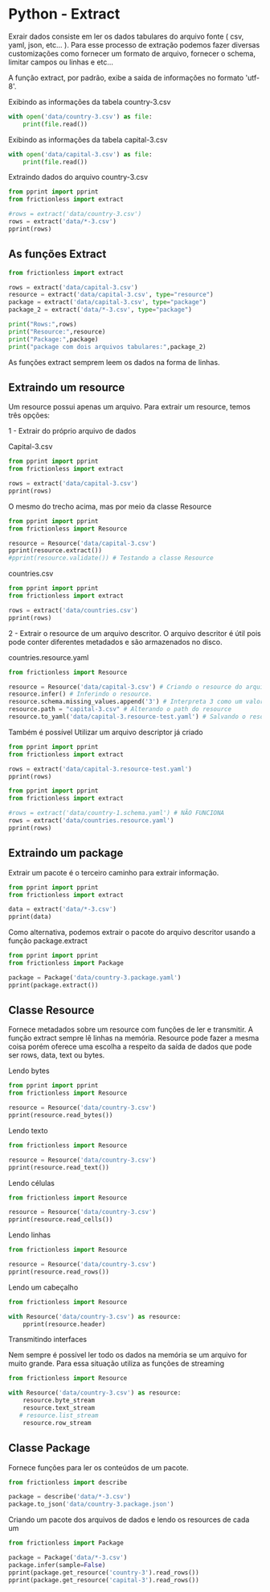 # Python - Extract

Exrair dados consiste em ler os dados tabulares do arquivo fonte ( csv, yaml, json, etc... ). Para esse processo de extração podemos fazer diversas customizações como fornecer um formato de arquivo, fornecer o schema, limitar campos ou linhas e etc...

A função extract, por padrão, exibe a saida de informações no formato 'utf-8'.

Exibindo as informações da tabela country-3.csv

```python script
with open('data/country-3.csv') as file:
    print(file.read())
```

Exibindo as informações da tabela capital-3.csv

```python script
with open('data/capital-3.csv') as file:
    print(file.read())
```

Extraindo dados do arquivo country-3.csv

```python script
from pprint import pprint
from frictionless import extract

#rows = extract('data/country-3.csv')
rows = extract('data/*-3.csv')
pprint(rows)
```

## As funções Extract

```python script
from frictionless import extract

rows = extract('data/capital-3.csv')
resource = extract('data/capital-3.csv', type="resource")
package = extract('data/capital-3.csv', type="package")
package_2 = extract('data/*-3.csv', type="package")

print("Rows:",rows)
print("Resource:",resource)
print("Package:",package)
print("package com dois arquivos tabulares:",package_2)
```


As funções extract semprem leem os dados na forma de linhas.

## Extraindo um resource

Um resource possui apenas um arquivo. Para extrair um resource, temos três opções:

1 - Extrair do próprio arquivo de dados

Capital-3.csv

```python script
from pprint import pprint
from frictionless import extract

rows = extract('data/capital-3.csv')
pprint(rows)
```

O mesmo do trecho acima, mas por meio da classe Resource

```python script
from pprint import pprint
from frictionless import Resource

resource = Resource('data/capital-3.csv')
pprint(resource.extract())
#pprint(resource.validate()) # Testando a classe Resource
```


countries.csv

```python script
from pprint import pprint
from frictionless import extract

rows = extract('data/countries.csv')
pprint(rows)
```

2 - Extrair o resource de um arquivo descritor. O arquivo descritor é útil pois pode conter diferentes metadados e são armazenados no disco.

countries.resource.yaml

```python script
from frictionless import Resource

resource = Resource('data/capital-3.csv') # Criando o resource do arquivo
resource.infer() # Inferindo o resource.
resource.schema.missing_values.append('3') # Interpreta 3 como um valor vazio e o substitui por 'None' na extração do resource
resource.path = "capital-3.csv" # Alterando o path do resource
resource.to_yaml('data/capital-3.resource-test.yaml') # Salvando o resource no disco
```

Também é possível Utilizar um arquivo descriptor já criado

```python script
from pprint import pprint
from frictionless import extract

rows = extract('data/capital-3.resource-test.yaml')
pprint(rows)
```

```python script
from pprint import pprint
from frictionless import extract

#rows = extract('data/country-1.schema.yaml') # NÃO FUNCIONA
rows = extract('data/countries.resource.yaml')
pprint(rows)
```

## Extraindo um package

Extrair um pacote é o terceiro caminho para extrair informação. 

```python script
from pprint import pprint
from frictionless import extract

data = extract('data/*-3.csv')
pprint(data)
```

Como alternativa, podemos extrair o pacote do arquivo descritor usando a função package.extract

```python script
from pprint import pprint
from frictionless import Package

package = Package('data/country-3.package.yaml')
pprint(package.extract())
```

## Classe Resource

Fornece metadados sobre um resource com funções de ler e transmitir. A função extract sempre lê linhas na memória. Resource pode fazer a mesma coisa porém oferece uma escolha a respeito da saída de dados que pode ser rows, data, text ou bytes.

Lendo bytes

```python script
from pprint import pprint
from frictionless import Resource

resource = Resource('data/country-3.csv')
pprint(resource.read_bytes())
```

Lendo texto

```python script
from frictionless import Resource

resource = Resource('data/country-3.csv')
pprint(resource.read_text())
```

Lendo células

```python script
from frictionless import Resource

resource = Resource('data/country-3.csv')
pprint(resource.read_cells())
```

Lendo linhas

```python script
from frictionless import Resource

resource = Resource('data/country-3.csv')
pprint(resource.read_rows())
```

Lendo um cabeçalho

```python script
from frictionless import Resource

with Resource('data/country-3.csv') as resource:
    pprint(resource.header)
```

Transmitindo interfaces

Nem sempre é possível ler todo os dados na memória se um arquivo for muito grande. Para essa situação utiliza as funções de streaming

```python script
from frictionless import Resource

with Resource('data/country-3.csv') as resource:
    resource.byte_stream
    resource.text_stream
   # resource.list_stream
    resource.row_stream
```

## Classe Package

Fornece funções para ler os conteúdos de um pacote.

```python script
from frictionless import describe

package = describe('data/*-3.csv')
package.to_json('data/country-3.package.json')
```

Criando um pacote dos arquivos de dados e lendo os resources de cada um

```python script
from frictionless import Package

package = Package('data/*-3.csv')
package.infer(sample=False)
pprint(package.get_resource('country-3').read_rows())
pprint(package.get_resource('capital-3').read_rows())
```

